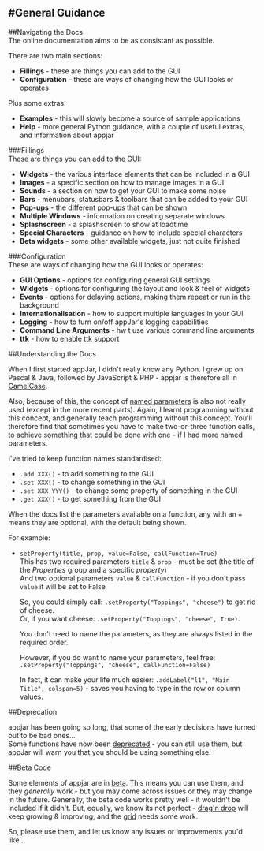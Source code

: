 #General Guidance
---

##Navigating the Docs  
The online documentation aims to be as consistant as possible.  

There are two main sections:  

* **Fillings** - these are things you can add to the GUI  
* **Configuration** - these are ways of changing how the GUI looks or operates  

Plus some extras:  

* **Examples** - this will slowly become a source of sample applications  
* **Help** - more general Python guidance, with a couple of useful extras, and information about appjar  

###Fillings  
These are things you can add to the GUI:  

* **Widgets** - the various interface elements that can be included in a GUI  
* **Images** - a specific section on how to manage images in a GUI  
* **Sounds** - a section on how to get your GUI to make some noise  
* **Bars** - menubars, statusbars & toolbars that can be added to your GUI  
* **Pop-ups** - the different pop-ups that can be shown  
* **Multiple Windows** - information on creating separate windows  
* **Splashscreen** - a splashscreen to show at loadtime  
* **Special Characters** - guidance on how to include special characters  
* **Beta widgets** - some other available widgets, just not quite finished  

###Configuration  
These are ways of changing how the GUI looks or operates:  

* **GUI Options** - options for configuring general GUI settings  
* **Widgets** - options for configuring the layout and look & feel of widgets  
* **Events** - options for delaying actions, making them repeat or run in the background  
* **Internationalisation** - how to support multiple languages in your GUI  
* **Logging** - how to turn on/off appJar's logging capabilities  
* **Command Line Arguments** - hw t use various command line arguments  
* **ttk** - how to enable ttk support  

##Understanding the Docs  

When I first started appJar, I didn't really know any Python. I grew up on Pascal & Java, followed by JavaScript & PHP - appjar is therefore all in [CamelCase](https://en.wikipedia.org/wiki/Camel_case).

Also, because of this, the concept of [named parameters](https://en.wikipedia.org/wiki/Named_parameter) is also not really used (except in the more recent parts). Again, I learnt programming without this concept, and generally teach programming without this concept. You'll therefore find that sometimes you have to make two-or-three function calls, to achieve something that could be done with one - if I had more named parameters.

I've tried to keep function names standardised:

* `.add XXX()` - to add something to the GUI   
* `.set XXX()` - to change something in the GUI  
* `.set XXX YYY()` - to change some property of something in the GUI  
* `.get XXX()` - to get something from the GUI

When the docs list the parameters available on a function, any with an `=` means they are optional, with the default being shown.  

For example:  

* `setProperty(title, prop, value=False, callFunction=True)`  
    This has two required parameters `title` & `prop` - must be set (the title of the *Properties* group and a specific *property*)  
    And two optional parameters `value` & `callFunction` - if you don't pass `value` it will be set to False  

    So, you could simply call: `.setProperty("Toppings", "cheese")` to get rid of cheese.  
    Or, if you want cheese: `.setProperty("Toppings", "cheese", True)`.  

    You don't need to name the parameters, as they are always listed in the required order.  

    However, if you do want to name your parameters, feel free: `.setProperty("Toppings", "cheese", callFunction=False)`  

    In fact, it can make your life much easier: `.addLabel("l1", "Main Title", colspan=5)` - saves you having to type in the row or column values.  

##Deprecation

appjar has been going so long, that some of the early decisions have turned out to be bad ones...  
Some functions have now been [deprecated](https://en.wikipedia.org/wiki/Deprecation) - you can still use them, but appJar will warn you that you should be using something else.  

##Beta Code

Some elements of appjar are in [beta](https://en.wikipedia.org/wiki/Software_release_life_cycle#BETA). This means you can use them, and they *generally* work - but you may come across issues or they may change in the future. Generally, the beta code works pretty well - it wouldn't be included if it didn't. But, equally, we know its not perfect - [drag'n drop](/pythonDnD) will keep growing & improving, and the [grid](/pythonDevWidgets/#grid) needs some work.  

So, please use them, and let us know any issues or improvements you'd like...  
